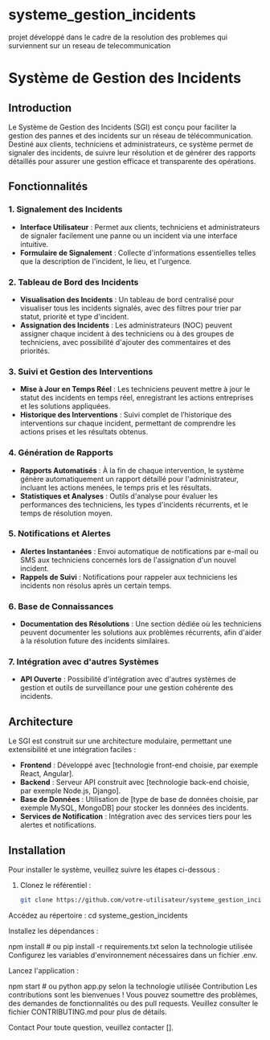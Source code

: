 # systeme_gestion_incidents
projet développé dans le cadre de la resolution des problemes qui surviennent sur un reseau de telecommunication

# Système de Gestion des Incidents

## Introduction

Le Système de Gestion des Incidents (SGI) est conçu pour faciliter la gestion des pannes et des incidents sur un réseau de télécommunication. Destiné aux clients, techniciens et administrateurs, ce système permet de signaler des incidents, de suivre leur résolution et de générer des rapports détaillés pour assurer une gestion efficace et transparente des opérations.

## Fonctionnalités

### 1. Signalement des Incidents
- **Interface Utilisateur** : Permet aux clients, techniciens et administrateurs de signaler facilement une panne ou un incident via une interface intuitive.
- **Formulaire de Signalement** : Collecte d'informations essentielles telles que la description de l'incident, le lieu, et l'urgence.

### 2. Tableau de Bord des Incidents
- **Visualisation des Incidents** : Un tableau de bord centralisé pour visualiser tous les incidents signalés, avec des filtres pour trier par statut, priorité et type d'incident.
- **Assignation des Incidents** : Les administrateurs (NOC) peuvent assigner chaque incident à des techniciens ou à des groupes de techniciens, avec possibilité d'ajouter des commentaires et des priorités.

### 3. Suivi et Gestion des Interventions
- **Mise à Jour en Temps Réel** : Les techniciens peuvent mettre à jour le statut des incidents en temps réel, enregistrant les actions entreprises et les solutions appliquées.
- **Historique des Interventions** : Suivi complet de l’historique des interventions sur chaque incident, permettant de comprendre les actions prises et les résultats obtenus.

### 4. Génération de Rapports
- **Rapports Automatisés** : À la fin de chaque intervention, le système génère automatiquement un rapport détaillé pour l'administrateur, incluant les actions menées, le temps pris et les résultats.
- **Statistiques et Analyses** : Outils d'analyse pour évaluer les performances des techniciens, les types d'incidents récurrents, et le temps de résolution moyen.

### 5. Notifications et Alertes
- **Alertes Instantanées** : Envoi automatique de notifications par e-mail ou SMS aux techniciens concernés lors de l'assignation d'un nouvel incident.
- **Rappels de Suivi** : Notifications pour rappeler aux techniciens les incidents non résolus après un certain temps.

### 6. Base de Connaissances
- **Documentation des Résolutions** : Une section dédiée où les techniciens peuvent documenter les solutions aux problèmes récurrents, afin d'aider à la résolution future des incidents similaires.

### 7. Intégration avec d'autres Systèmes
- **API Ouverte** : Possibilité d'intégration avec d'autres systèmes de gestion et outils de surveillance pour une gestion cohérente des incidents.

## Architecture

Le SGI est construit sur une architecture modulaire, permettant une extensibilité et une intégration faciles :

- **Frontend** : Développé avec [technologie front-end choisie, par exemple React, Angular].
- **Backend** : Serveur API construit avec [technologie back-end choisie, par exemple Node.js, Django].
- **Base de Données** : Utilisation de [type de base de données choisie, par exemple MySQL, MongoDB] pour stocker les données des incidents.
- **Services de Notification** : Intégration avec des services tiers pour les alertes et notifications.

## Installation

Pour installer le système, veuillez suivre les étapes ci-dessous :

1. Clonez le référentiel :
   ```bash
   git clone https://github.com/votre-utilisateur/systeme_gestion_incidents.git
Accédez au répertoire :
cd systeme_gestion_incidents

Installez les dépendances :

npm install  # ou pip install -r requirements.txt selon la technologie utilisée
Configurez les variables d'environnement nécessaires dans un fichier .env.

Lancez l'application :

npm start  # ou python app.py selon la technologie utilisée
Contribution
Les contributions sont les bienvenues ! Vous pouvez soumettre des problèmes, des demandes de fonctionnalités ou des pull requests. Veuillez consulter le fichier CONTRIBUTING.md pour plus de détails.

Contact
Pour toute question, veuillez contacter [].


